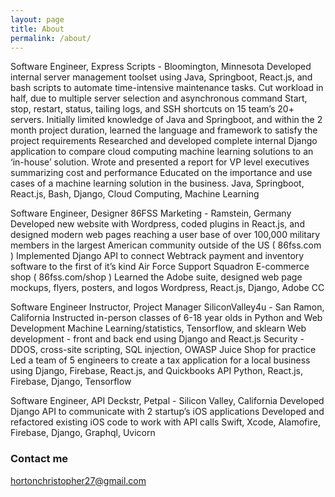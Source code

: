 ```yaml
---
layout: page
title: About
permalink: /about/
---
```


Software Engineer, Express Scripts - Bloomington, Minnesota
Developed internal server management toolset using Java, Springboot, React.js, and bash scripts to automate time-intensive maintenance tasks. 
Cut workload in half, due to multiple server selection and asynchronous command
Start, stop, restart, status, tailing logs, and SSH shortcuts on 15 team’s 20+ servers.
Initially limited knowledge of Java and Springboot, and within the 2 month project duration, learned the language and framework to satisfy the project requirements
Researched and developed complete internal Django application to compare cloud computing machine learning solutions to an ‘in-house’ solution. 
Wrote and presented a report for VP level executives summarizing cost and performance
Educated on the importance and use cases of a machine learning solution in the business.
Java, Springboot, React.js, Bash, Django, Cloud Computing, Machine Learning

Software Engineer, Designer 86FSS Marketing - Ramstein, Germany
Developed new website with Wordpress, coded plugins in React.js, and designed modern web pages reaching a user base of over 100,000 military members in the largest American community outside of the US ( 86fss.com )
Implemented Django API to connect Webtrack payment and inventory software to the first of it’s kind Air Force Support Squadron E-commerce shop ( 86fss.com/shop )
Learned the Adobe suite, designed web page mockups, flyers, posters, and logos
Wordpress, React.js, Django, Adobe CC

Software Engineer Instructor, Project Manager SiliconValley4u - San Ramon, California
Instructed in-person classes of 6-18 year olds in Python and Web Development 
Machine Learning/statistics, Tensorflow, and sklearn
Web development - front and back end using Django and React.js
Security - DDOS, cross-site scripting, SQL injection, OWASP Juice Shop for practice
Led a team of 5 engineers to create a tax application for a local business using Django, Firebase, React.js, and Quickbooks API
Python, React.js, Firebase, Django, Tensorflow

Software Engineer, API Deckstr, Petpal - Silicon Valley, California
Developed Django API to communicate with 2 startup’s iOS applications
Developed and refactored existing iOS code to work with API calls
Swift, Xcode, Alamofire, Firebase, Django, Graphql, Uvicorn

### Contact me

[hortonchristopher27@gmail.com](mailto:hortonchristopher27@gmail.com)
